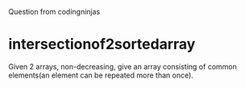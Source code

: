 Question from codingninjas
# intersectionof2sortedarray
Given 2 arrays, non-decreasing, give an array consisting of common elements(an element can be repeated more than once).
